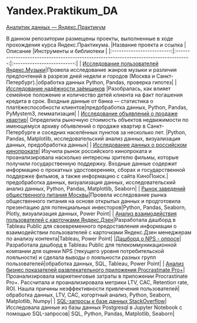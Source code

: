 # Yandex.Praktikum_DA
[Аналитик данных — Яндекс.Практикум](https://practicum.yandex.ru/promo/long-courses/data-analyst#programma-obucheniya)

В данном репозитории размещены проекты, выполненные в ходе прохождения курса Яндекс.Практикума.
|Название проекта и ссылка  |Описание                                                                              |Инструменты и библиотеки    |
|:-------------------------:|:------------------------------------------------------------------------------------:|:--------------------------:|
| [Исследование пользователей Яндекс.Музыки](https://github.com/dashgri/Yandex.Praktikum_DA/blob/main/1_%D0%98%D1%81%D1%81%D0%BB%D0%B5%D0%B4%D0%BE%D0%B2%D0%B0%D0%BD%D0%B8%D0%B5%20%D0%BF%D0%BE%D0%BB%D1%8C%D0%B7%D0%BE%D0%B2%D0%B0%D1%82%D0%B5%D0%BB%D0%B5%D0%B9%20%D0%AF%D0%BD%D0%B4%D0%B5%D0%BA%D1%81.%D0%9C%D1%83%D0%B7%D1%8B%D0%BA%D0%B8/1_yandex_music.ipynb)|Провела исследование жанров музыки и различия предпочтений в разрезе дней недели и городов (Москва и Санкт-Петербург).|обработка данных Python, Pandas, проверка гипотез|
| [Исследование надёжности заёмщиков](https://github.com/dashgri/Yandex.Praktikum_DA/blob/main/2_%D0%98%D1%81%D1%81%D0%BB%D0%B5%D0%B4%D0%BE%D0%B2%D0%B0%D0%BD%D0%B8%D0%B5%20%D0%BD%D0%B0%D0%B4%D1%91%D0%B6%D0%BD%D0%BE%D1%81%D1%82%D0%B8%20%D0%B7%D0%B0%D1%91%D0%BC%D1%89%D0%B8%D0%BA%D0%BE%D0%B2/2_credit.ipynb) |Разобралась, как влияет семейное положение и количество детей клиента на факт погашения кредита в срок. Входные данные от банка — статистика о платёжеспособности клиентов|предобработка данных, Python, Pandas, PyMystem3, лемматизация|
| [Исследование объявлений о продаже квартир](https://github.com/dashgri/Yandex.Praktikum_DA/blob/main/3_%D0%98%D1%81%D1%81%D0%BB%D0%B5%D0%B4%D0%BE%D0%B2%D0%B0%D0%BD%D0%B8%D0%B5%20%D0%BE%D0%B1%D1%8A%D1%8F%D0%B2%D0%BB%D0%B5%D0%BD%D0%B8%D0%B9%20%D0%BE%20%D0%BF%D1%80%D0%BE%D0%B4%D0%B0%D0%B6%D0%B5%20%D0%BA%D0%B2%D0%B0%D1%80%D1%82%D0%B8%D1%80/3_sale_of_apartments.ipynb)| Определила рыночную стоимость объектов недвижимости по имеющемуся архиву объявлений о продаже квартир в Санкт-Петербурге и соседних населённых пунктов за несколько лет. |Python, Pandas, Matplotlib, исследовательский анализ данных, визуализация данных, предобработка данных|
| [Исследование данных о российском кинопрокате](https://github.com/dashgri/Yandex.Praktikum_DA/blob/main/4_%D0%98%D1%81%D1%81%D0%BB%D0%B5%D0%B4%D0%BE%D0%B2%D0%B0%D0%BD%D0%B8%D0%B5%20%D0%B4%D0%B0%D0%BD%D0%BD%D1%8B%D1%85%20%D0%BE%20%D1%80%D0%BE%D1%81%D1%81%D0%B8%D0%B9%D1%81%D0%BA%D0%BE%D0%BC%20%D0%BA%D0%B8%D0%BD%D0%BE%D0%BF%D1%80%D0%BE%D0%BA%D0%B0%D1%82%D0%B5/4_film_distribution.ipynb)| Изучила рынок российского кинопроката и проанализировала насколько  интересны зрителю фильмы, которые получили государственную поддержку. Входные данные содержит информацию о прокатных удостоверениях, сборах и государственной поддержке фильмов, а также информацию с сайта КиноПоиск.|предобработка данных, визуализация данных, исследовательский анализ данных, Python, Pandas, Matplotlib, Seaborn|
| [Рынок заведений общественного питания Москвы](https://github.com/dashgri/Yandex.Praktikum_DA/tree/main/1_%D0%98%D1%81%D1%81%D0%BB%D0%B5%D0%B4%D0%BE%D0%B2%D0%B0%D0%BD%D0%B8%D0%B5%20%D0%BF%D0%BE%D0%BB%D1%8C%D0%B7%D0%BE%D0%B2%D0%B0%D1%82%D0%B5%D0%BB%D0%B5%D0%B9%20%D0%AF%D0%BD%D0%B4%D0%B5%D0%BA%D1%81.%D0%9C%D1%83%D0%B7%D1%8B%D0%BA%D0%B8)|Провела исследование рынка общественного питания на основе открытых данных и продготовила презентацию для потенциальных инвесторов|Python, Pandas, Seaborn, Plotly, визуализация данных, Power Point|
| [Анализ взаимодействия пользователей с карточками Яндекс.Дзен](https://github.com/dashgri/Yandex.Praktikum_DA/blob/main/6_%D0%90%D0%BD%D0%B0%D0%BB%D0%B8%D0%B7%20%D0%B2%D0%B7%D0%B0%D0%B8%D0%BC%D0%BE%D0%B4%D0%B5%D0%B9%D1%81%D1%82%D0%B2%D0%B8%D1%8F%20%D0%BF%D0%BE%D0%BB%D1%8C%D0%B7%D0%BE%D0%B2%D0%B0%D1%82%D0%B5%D0%BB%D0%B5%D0%B9%20%D1%81%20%D0%BA%D0%B0%D1%80%D1%82%D0%BE%D1%87%D0%BA%D0%B0%D0%BC%D0%B8%20%D0%AF%D0%BD%D0%B4%D0%B5%D0%BA%D1%81.%D0%94%D0%B7%D0%B5%D0%BD/6_%D0%9F%D1%80%D0%B5%D0%B7%D0%B5%D0%BD%D1%82%D0%B0%D1%86%D0%B8%D1%8F%20%D0%90%D0%BD%D0%B0%D0%BB%D0%B8%D0%B7%20%D0%B2%D0%B7%D0%B0%D0%B8%D0%BC%D0%BE%D0%B4%D0%B5%D0%B9%D1%81%D1%82%D0%B2%D0%B8%D1%8F%20%D0%BF%D0%BE%D0%BB%D1%8C%D0%B7%D0%BE%D0%B2%D0%B0%D1%82%D0%B5%D0%BB%D0%B5%D0%B9%20%D1%81%20%D0%BA%D0%B0%D1%80%D1%82%D0%BE%D1%87%D0%BA%D0%B0%D0%BC%D0%B8%20%D0%AF%D0%BD%D0%B4%D0%B5%D0%BA%D1%81.pdf)|Разработала дашборд в Tableau Public для своевременного предоставления информации о взаимодействии пользователей с карточками Яндекс.Дзен менеджерам по анализу контента|Tableau, Power Point|
|[Дашборд о NPS - опросе](https://github.com/dashgri/Yandex.Praktikum_DA/tree/main/7_NPS%20-%20%D0%BE%D0%BF%D1%80%D0%BE%D1%81)|Разработала дашборд в Tableau Public для телекоммуникационной компании для оценки NPS (текущего уровня потребительской лояльности) и сделала выводы о лояльности разных групп пользователей|обработка данных, SQL, Tableau, Power Point|
| [Анализ бизнес показателей развлекательного приложения Procrastinate Pro+](https://github.com/dashgri/Yandex.Praktikum_DA/blob/main/8_%D0%90%D0%BD%D0%B0%D0%BB%D0%B8%D0%B7%20%D0%B1%D0%B8%D0%B7%D0%BD%D0%B5%D1%81%20%D0%BF%D0%BE%D0%BA%D0%B0%D0%B7%D0%B0%D1%82%D0%B5%D0%BB%D0%B5%D0%B9%20%D1%80%D0%B0%D0%B7%D0%B2%D0%BB%D0%B5%D0%BA%D0%B0%D1%82%D0%B5%D0%BB%D1%8C%D0%BD%D0%BE%D0%B3%D0%BE%20%D0%BF%D1%80%D0%B8%D0%BB%D0%BE%D0%B6%D0%B5%D0%BD%D0%B8%D1%8F%20Procrastinate%20Pro%2B/8_procrastinate_pro.ipynb)|Проанализировала маркетинговые затраты в приложении Procrastinate Pro+. Рассчитала и проанализировала метрики LTV, CAC, Retention rate,  ROI. Нашла причины неэффективности привлечения пользователей|обработка данных, LTV, CAC, когортный анализ, Python, Seaborn, Matplotlib, Numpy|
| [SQL-запросы к базе данных StackOverflow](https://github.com/dashgri/Yandex.Praktikum_DA/blob/main/9_SQL-%D0%B7%D0%B0%D0%BF%D1%80%D0%BE%D1%81%D1%8B%20%D0%BA%20%D0%B1%D0%B0%D0%B7%D0%B5%20%D0%B4%D0%B0%D0%BD%D0%BD%D1%8B%D1%85%20StackOverflow/9_StackOverflow.ipynb)|Исследовала данные из базы данных Postgresql в Jupyter Notebook с помощью SQL-запросов| SQL, Python, Pandas, Matplotlib, Seaborn|
